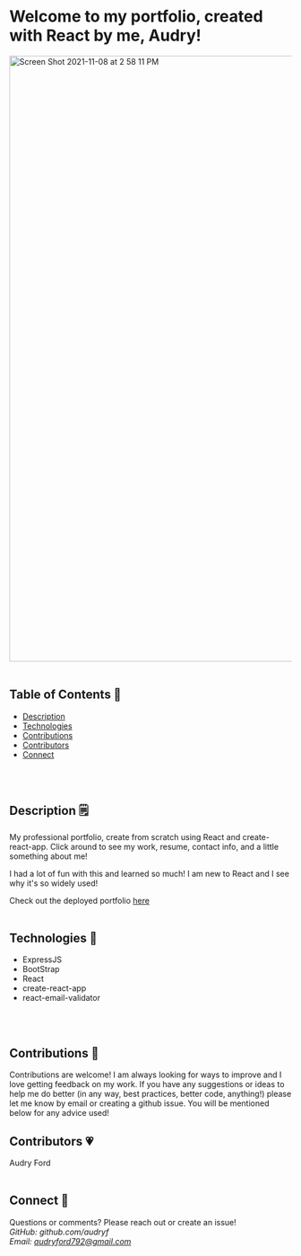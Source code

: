 # Welcome to my portfolio, created with React by me, Audry!
<img width="1079" alt="Screen Shot 2021-11-08 at 2 58 11 PM" src="https://user-images.githubusercontent.com/84256033/140817100-9c363108-43ad-4d73-92df-51b3439aa745.png">
<br>
<br>

## Table of Contents 👀<br>
- [Description](#description)
- [Technologies](#technologies)
- [Contributions](#contributions)
- [Contributors](#contributors)
- [Connect](#connect)
<br>
<br>

## Description 🗒
My professional portfolio, create from scratch using React and create-react-app. Click around to see my work, resume, contact info, and a little something about me! 

I had a lot of fun with this and learned so much! I am new to React and I see why it's so widely used!

Check out the deployed portfolio [here](https://audryf.github.io/audrys-portfolio/)
<br>
<br>

## Technologies 💾
- ExpressJS 
- BootStrap
- React
- create-react-app
- react-email-validator

<br>
<br>

## Contributions 👥
Contributions are welcome! I am always looking for ways to improve and I love getting feedback on my work. If you have any suggestions or ideas to help me do better (in any way, best practices, better code, anything!) please let me know by email or creating a github issue. You will be mentioned below for any advice used!
<br>

## Contributors 💗
Audry Ford 
<br>
<br>

## Connect 📧
Questions or comments? Please reach out or create an issue!
<br>
*GitHub: github.com/audryf*<br>
*Email: audryford792@gmail.com*

